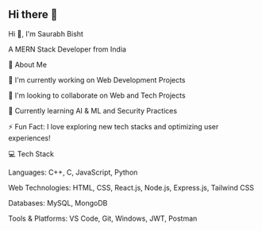 ## Hi there 👋
Hi 👋, I'm Saurabh Bisht

A MERN Stack Developer from India

💫 About Me

🔫 I'm currently working on Web Development Projects

👯 I'm looking to collaborate on Web and Tech Projects

🌱 Currently learning AI & ML and Security Practices

⚡ Fun Fact: I love exploring new tech stacks and optimizing user experiences!

💻 Tech Stack

Languages: C++, C, JavaScript, Python

Web Technologies: HTML, CSS, React.js, Node.js, Express.js, Tailwind CSS

Databases: MySQL, MongoDB

Tools & Platforms: VS Code, Git, Windows, JWT, Postman

